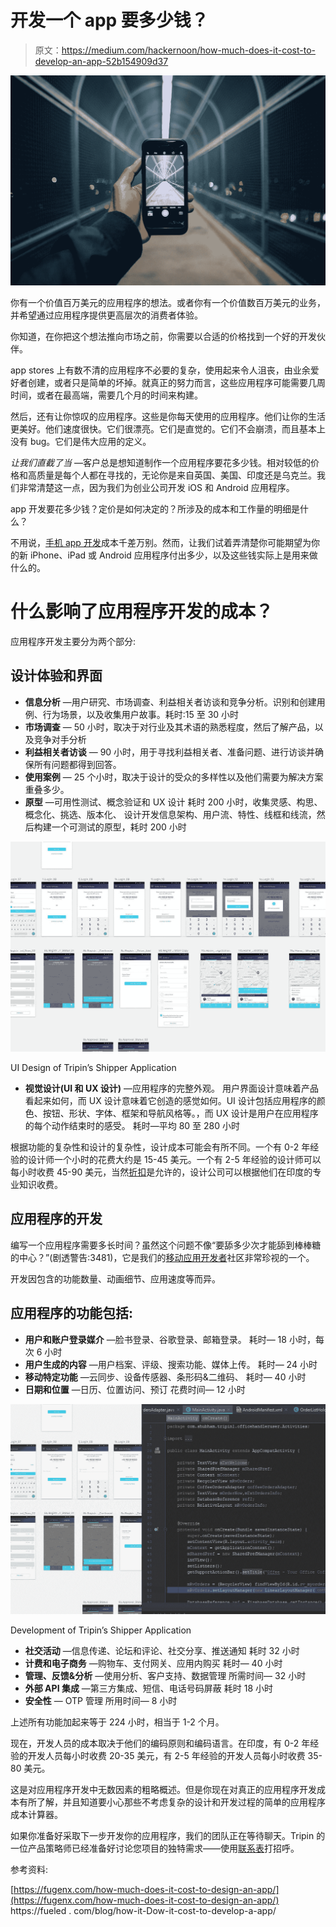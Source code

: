 # 开发一个 app 要多少钱？

> 原文：<https://medium.com/hackernoon/how-much-does-it-cost-to-develop-an-app-52b154909d37>

![](img/10e043ec39df8c4bc46efda071a513e8.png)

你有一个价值百万美元的应用程序的想法。或者你有一个价值数百万美元的业务，并希望通过应用程序提供更高层次的消费者体验。

你知道，在你把这个想法推向市场之前，你需要以合适的价格找到一个好的开发伙伴。

app stores 上有数不清的应用程序不必要的复杂，使用起来令人沮丧，由业余爱好者创建，或者只是简单的坏掉。就真正的努力而言，这些应用程序可能需要几周时间，或者在最高端，需要几个月的时间来构建。

然后，还有让你惊叹的应用程序。这些是你每天使用的应用程序。他们让你的生活更美好。他们速度很快。它们很漂亮。它们是直觉的。它们不会崩溃，而且基本上没有 bug。它们是伟大应用的定义。

*让我们直截了当* —客户总是想知道制作一个应用程序要花多少钱。相对较低的价格和高质量是每个人都在寻找的，无论你是来自英国、美国、印度还是乌克兰。我们非常清楚这一点，因为我们为创业公司开发 iOS 和 Android 应用程序。

app 开发要花多少钱？定价是如何决定的？所涉及的成本和工作量的明细是什么？

不用说，[手机 app 开发](http://tripin.co.in)成本千差万别。然而，让我们试着弄清楚你可能期望为你的新 iPhone、iPad 或 Android 应用程序付出多少，以及这些钱实际上是用来做什么的。

# 什么影响了应用程序开发的成本？

应用程序开发主要分为两个部分:

## 设计体验和界面

*   **信息分析** —用户研究、市场调查、利益相关者访谈和竞争分析。识别和创建用例、行为场景，以及收集用户故事。耗时:15 至 30 小时
*   **市场调查** — 50 小时，取决于对行业及其术语的熟悉程度，然后了解产品，以及竞争对手分析
*   **利益相关者访谈** — 90 小时，用于寻找利益相关者、准备问题、进行访谈并确保所有问题都得到回答。
*   **使用案例** — 25 个小时，取决于设计的受众的多样性以及他们需要为解决方案重叠多少。
*   **原型** —可用性测试、概念验证和 UX 设计
    耗时 200 小时，收集灵感、构思、概念化、挑选、版本化、
    设计开发信息架构、用户流、特性、线框和线流，然后构建一个可测试的原型，耗时 200 小时

![](img/708a2937d5e3f479f4495bac64f792e1.png)

UI Design of Tripin’s Shipper Application

*   **视觉设计(UI 和 UX 设计)** —应用程序的完整外观。
    用户界面设计意味着产品看起来如何，而 UX 设计意味着它创造的感觉如何。UI 设计包括应用程序的颜色、按钮、形状、字体、框架和导航风格等。，而 UX 设计是用户在应用程序的每个动作结束时的感受。
    耗时—平均 80 至 280 小时

根据功能的复杂性和设计的复杂性，设计成本可能会有所不同。一个有 0-2 年经验的设计师一个小时的花费大约是 15-45 美元。一个有 2-5 年经验的设计师可以每小时收费 45-90 美元，当然[折扣](http://kupanzone.com/store/amazon-coupons/)是允许的，设计公司可以根据他们在印度的专业知识收费。

## 应用程序的开发

编写一个应用程序需要多长时间？虽然这个问题不像“要舔多少次才能舔到棒棒糖的中心？”(剧透警告:3481)，它是我们的[移动应用开发者](http://tripin.co.in)社区非常珍视的一个。

开发因包含的功能数量、动画细节、应用速度等而异。

## 应用程序的功能包括:

*   **用户和账户登录媒介** —脸书登录、谷歌登录、邮箱登录。
    耗时— 18 小时，每次 6 小时
*   **用户生成的内容** —用户档案、评级、搜索功能、媒体上传。
    耗时— 24 小时
*   **移动特定功能** —云同步、设备传感器、条形码&二维码、
    耗时— 40 小时
*   **日期和位置** —日历、位置访问、预订
    花费时间— 12 小时

![](img/49271a5639debfe246b6e047c52b4a2d.png)

Development of Tripin’s Shipper Application

*   **社交活动** —信息传递、论坛和评论、社交分享、推送通知
    耗时 32 小时
*   **计费和电子商务** —购物车、支付网关、应用内购买
    耗时— 40 小时
*   **管理、反馈&分析** —使用分析、客户支持、数据管理
    所需时间— 32 小时
*   **外部 API 集成** —第三方集成、短信、电话号码屏蔽
    耗时 18 小时
*   **安全性** — OTP 管理
    所用时间— 8 小时

上述所有功能加起来等于 224 小时，相当于 1-2 个月。

现在，开发人员的成本取决于他们的编码原则和编码语言。在印度，有 0-2 年经验的开发人员每小时收费 20-35 美元，有 2-5 年经验的开发人员每小时收费 35-80 美元。

这是对应用程序开发中无数因素的粗略概述。但是你现在对真正的应用程序开发成本有所了解，并且知道要小心那些不考虑复杂的设计和开发过程的简单的应用程序成本计算器。

如果你准备好采取下一步开发你的应用程序，我们的团队正在等待聊天。Tripin 的一位产品策略师已经准备好讨论您项目的独特需求——使用[联系表](https://tripin.co.in)打招呼。

参考资料:

[https://fugenx.com/how-much-does-it-cost-to-design-an-app/](https://fugenx.com/how-much-does-it-cost-to-design-an-app/) https://fueled . com/blog/how-it-Dow-it-cost-to-develop-a-app/
